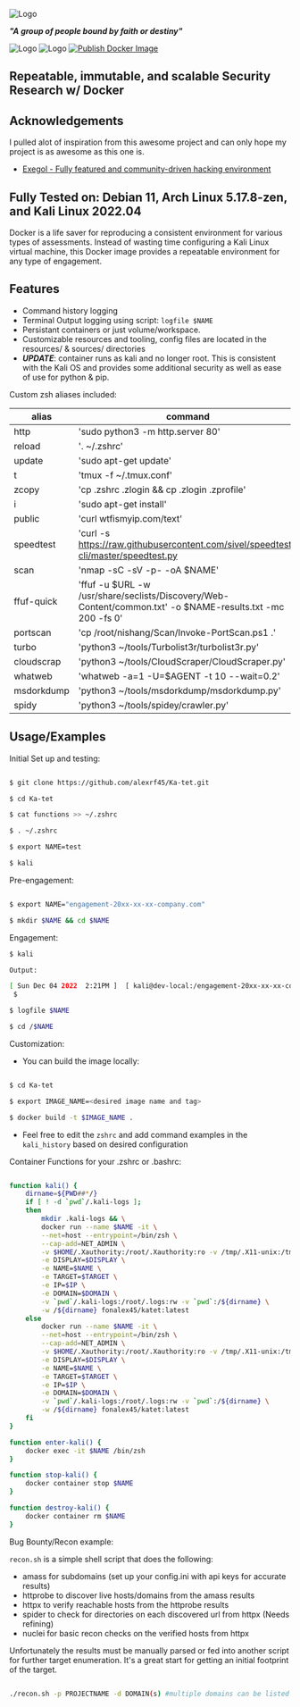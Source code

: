 
![Logo](https://ka-tet.s3.amazonaws.com/ka-tet.png)

***"A group of people bound by faith or destiny"***

![Logo](https://img.shields.io/docker/image-size/fonalex45/katet)
![Logo](https://img.shields.io/docker/pulls/fonalex45/katet)
[![Publish Docker Image](https://github.com/alexrf45/Ka-tet/actions/workflows/dockerhub.yml/badge.svg?branch=main)](https://github.com/alexrf45/Ka-tet/actions/workflows/dockerhub.yml)
## Repeatable, immutable, and scalable Security Research w/ Docker


## Acknowledgements

 I pulled alot of inspiration from this awesome project and can only hope my project is as awesome as this one is.
 
- [Exegol - Fully featured and community-driven hacking environment](https://github.com/ThePorgs/Exegol)

## Fully Tested on: Debian 11, Arch Linux 5.17.8-zen, and Kali Linux 2022.04

Docker is a life saver for reproducing a consistent environment for various types of assessments. Instead of wasting time configuring a Kali Linux virtual machine, this Docker image provides a repeatable environment for any type of engagement. 

## Features

- Command history logging
- Terminal Output logging using script: `logfile $NAME`
- Persistant containers or just volume/workspace. 
- Customizable resources and tooling, config files are located in the resources/ & sources/ directories
- ***UPDATE***: container runs as kali and no longer root. This is consistent with the Kali OS and provides some additional
security as well as ease of use for python & pip. 

Custom zsh aliases included: 

| alias      | command                                                                                              |
|------------|------------------------------------------------------------------------------------------------------|
| http       | 'sudo python3 -m http.server 80'                                                                     |
| reload     | '. ~/.zshrc'                                                                                         |
| update     | 'sudo apt-get update'                                                                                |
| t          | 'tmux -f ~/.tmux.conf'                                                                               |
| zcopy      | 'cp .zshrc .zlogin && cp .zlogin .zprofile'                                                          |
| i          | 'sudo apt-get install'                                                                               |
| public     | 'curl wtfismyip.com/text'                                                                                   |
| speedtest  | 'curl -s https://raw.githubusercontent.com/sivel/speedtest-cli/master/speedtest.py | python3 -'     |
| scan       | 'nmap -sC -sV -p- -oA $NAME'                                                                                |
| ffuf-quick | 'ffuf -u $URL -w /usr/share/seclists/Discovery/Web-Content/common.txt' -o $NAME-results.txt -mc 200 -fs 0' |
| portscan   | 'cp /root/nishang/Scan/Invoke-PortScan.ps1 .'                                                         |
| turbo      | 'python3 ~/tools/Turbolist3r/turbolist3r.py'                                                          |
| cloudscrap | 'python3 ~/tools/CloudScraper/CloudScraper.py'                                                        |
| whatweb    | 'whatweb -a=1 -U=$AGENT -t 10 --wait=0.2'                                                             |
| msdorkdump | 'python3 ~/tools/msdorkdump/msdorkdump.py'                                                            |
| spidy      | 'python3 ~/tools/spidey/crawler.py'                                                                   |

## Usage/Examples

Initial Set up and testing:

```bash

$ git clone https://github.com/alexrf45/Ka-tet.git

$ cd Ka-tet

$ cat functions >> ~/.zshrc

$ . ~/.zshrc

$ export NAME=test

$ kali

```

Pre-engagement:

```bash

$ export NAME="engagement-20xx-xx-xx-company.com"

$ mkdir $NAME && cd $NAME

```

Engagement: 

```bash
$ kali

Output:

[ Sun Dec 04 2022  2:21PM ]  [ kali@dev-local:/engagement-20xx-xx-xx-company.com ]
 $ 

$ logfile $NAME

$ cd /$NAME
```
Customization: 

- You can build the image locally: 
```bash

$ cd Ka-tet

$ export IMAGE_NAME=<desired image name and tag>

$ docker build -t $IMAGE_NAME .

```

- Feel free to edit the `zshrc` and add command examples in the `kali_history` based on desired configuration

Container Functions for your .zshrc or .bashrc: 

```bash

function kali() {
	dirname=${PWD##*/}
	if [ ! -d `pwd`/.kali-logs ];
	then
   	 	mkdir .kali-logs && \
   	 	docker run --name $NAME -it \
   	 	--net=host --entrypoint=/bin/zsh \
		--cap-add=NET_ADMIN \
   	 	-v $HOME/.Xauthority:/root/.Xauthority:ro -v /tmp/.X11-unix:/tmp/.X11-unix \
    	-e DISPLAY=$DISPLAY \
		-e NAME=$NAME \
		-e TARGET=$TARGET \
		-e IP=$IP \
		-e DOMAIN=$DOMAIN \
   	 	-v `pwd`/.kali-logs:/root/.logs:rw -v `pwd`:/${dirname} \
   	 	-w /${dirname} fonalex45/katet:latest
	else
		docker run --name $NAME -it \
		--net=host --entrypoint=/bin/zsh \
		--cap-add=NET_ADMIN \
		-v $HOME/.Xauthority:/root/.Xauthority:ro -v /tmp/.X11-unix:/tmp/.X11-unix \
    	-e DISPLAY=$DISPLAY \
		-e NAME=$NAME \
		-e TARGET=$TARGET \
		-e IP=$IP \
		-e DOMAIN=$DOMAIN \
		-v `pwd`/.kali-logs:/root/.logs:rw -v `pwd`:/${dirname} \
		-w /${dirname} fonalex45/katet:latest
	fi
}

function enter-kali() {
	docker exec -it $NAME /bin/zsh
}

function stop-kali() {
	docker container stop $NAME
}

function destroy-kali() {
	docker container rm $NAME
}

```

Bug Bounty/Recon example:

`recon.sh` is a simple shell script that does the following:
- amass for subdomains (set up your config.ini with api keys for accurate results)
- httprobe to discover live hosts/domains from the amass results
- httpx to verify reachable hosts from the httprobe results
- spider to check for directories on each discovered url from httpx (Needs refining) 
- nuclei for basic recon checks on the verified hosts from httpx

Unfortunately the results must be manually parsed or fed into another script for further target enumeration. It's a great start for getting an initial footprint of the target. 

```bash

./recon.sh -p PROJECTNAME -d DOMAIN(s) #multiple domains can be listed here here 

```

